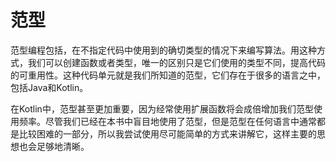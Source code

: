 # 范型

范型编程包括，在不指定代码中使用到的确切类型的情况下来编写算法。用这种方式，我们可以创建函数或者类型，唯一的区别只是它们使用的类型不同，提高代码的可重用性。这种代码单元就是我们所知道的范型，它们存在于很多的语言之中，包括Java和Kotlin。

在Kotlin中，范型甚至更加重要，因为经常使用扩展函数将会成倍增加我们范型使用频率。尽管我们已经在本书中盲目地使用了范型，但是范型在任何语言中通常都是比较困难的一部分，所以我尝试使用尽可能简单的方式来讲解它，这样主要的思想也会足够地清晰。